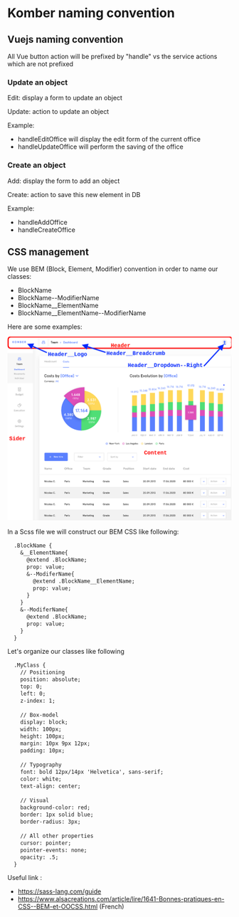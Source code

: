 # Komber naming convention

## Vuejs naming convention

All Vue button action will be prefixed by "handle" vs the service actions which are not prefixed

### Update an object

Edit: display a form to update an object

Update: action to update an object

Example:
* handleEditOffice will display the edit form of the current office
* handleUpdateOffice will perform the saving of the office

### Create an object

Add: display the form to add an object

Create: action to save this new element in DB

Example:
* handleAddOffice
* handleCreateOffice

## CSS management

We use BEM (Block, Element, Modifier) convention in order to name our classes:

  * BlockName
  * BlockName--ModifierName
  * BlockName__ElementName
  * BlockName__ElementName--ModifierName

Here are some examples:

![BEM](client/static/images/BEM.png)

In a Scss file we will construct our BEM CSS like following:

```
  .BlockName {
    &__ElementName{
      @extend .BlockName;
      prop: value;
      &--ModiferName{
        @extend .BlockName__ElementName;
        prop: value;
      }
    }
    &--ModiferName{
      @extend .BlockName;
      prop: value;
    }
  }
```

Let's organize our classes like following

```
  .MyClass {
    // Positioning
    position: absolute;
    top: 0;
    left: 0;
    z-index: 1;

    // Box-model
    display: block;
    width: 100px;
    height: 100px;
    margin: 10px 9px 12px;
    padding: 10px;

    // Typography
    font: bold 12px/14px 'Helvetica', sans-serif;
    color: white;
    text-align: center;

    // Visual
    background-color: red;
    border: 1px solid blue;
    border-radius: 3px;

    // All other properties
    cursor: pointer;
    pointer-events: none;
    opacity: .5;
  }
```

Useful link :
* https://sass-lang.com/guide
* https://www.alsacreations.com/article/lire/1641-Bonnes-pratiques-en-CSS--BEM-et-OOCSS.html (French)
